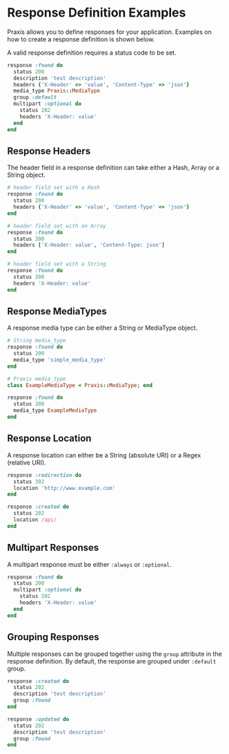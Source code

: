 # Response Definition Examples

Praxis allows you to define responses for your application. Examples on how to create a response
definition is shown below.

A valid response definition requires a status code to be set.
```ruby
response :found do
  status 200
  description 'test description'
  headers {'X-Header' => 'value', 'Content-Type' => 'json'}
  media_type Praxis::MediaType
  group :default
  multipart :optional do
  	status 202
  	headers 'X-Header: value'
  end
end
```

## Response Headers

The header field in a response definition can take either a Hash, Array or a String object.
```ruby
# header field set with a Hash
response :found do
  status 200
  headers {'X-Header' => 'value', 'Content-Type' => 'json'}
end

# header field set with an Array
response :found do
  status 200
  headers ['X-Header: value', 'Content-Type: json']
end

# header field set with a String
response :found do
  status 200
  headers 'X-Header: value'
end
```

## Response MediaTypes

A response media type can be either a String or MediaType object.
```ruby
# String media_type
response :found do
  status 200
  media_type 'simple_media_type'
end

# Praxis media_type
class ExampleMediaType < Praxis::MediaType; end

response :found do
  status 200
  media_type ExampleMediaType
end
```

## Response Location

A response location can either be a String (absolute URI) or a Regex (relative URI).

```ruby
response :redirection do
  status 302
  location 'http://www.example.com'
end

response :created do
  status 202
  location /api/
end
```

## Multipart Responses

A multipart response must be either `:always` or `:optional`.
```ruby
response :found do
  status 200
  multipart :optional do
  	status 202
  	headers 'X-Header: value'
  end
end
```

## Grouping Responses

Multiple responses can be grouped together using the `group` attribute in the response definition. By default, the response are grouped under `:default` group.

```ruby
response :created do
  status 202
  description 'test description'
  group :found
end

response :updated do
  status 202
  description 'test description'
  group :found
end
```